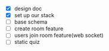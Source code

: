 - [x] design doc
- [x] set up our stack
- [ ] base schema
- [ ] create room feature
- [ ] users join room feature(web socket)
- [ ] static quiz 
